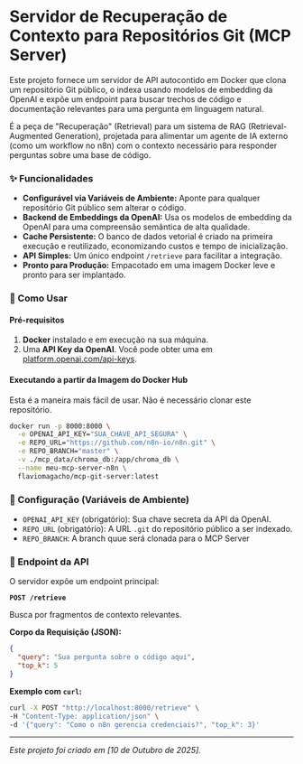 # Servidor de Recuperação de Contexto para Repositórios Git (MCP Server)

Este projeto fornece um servidor de API autocontido em Docker que clona um repositório Git público, o indexa usando modelos de embedding da OpenAI e expõe um endpoint para buscar trechos de código e documentação relevantes para uma pergunta em linguagem natural.

É a peça de "Recuperação" (Retrieval) para um sistema de RAG (Retrieval-Augmented Generation), projetada para alimentar um agente de IA externo (como um workflow no n8n) com o contexto necessário para responder perguntas sobre uma base de código.

### ✨ Funcionalidades

-   **Configurável via Variáveis de Ambiente:** Aponte para qualquer repositório Git público sem alterar o código.
-   **Backend de Embeddings da OpenAI:** Usa os modelos de embedding da OpenAI para uma compreensão semântica de alta qualidade.
-   **Cache Persistente:** O banco de dados vetorial é criado na primeira execução e reutilizado, economizando custos e tempo de inicialização.
-   **API Simples:** Um único endpoint `/retrieve` para facilitar a integração.
-   **Pronto para Produção:** Empacotado em uma imagem Docker leve e pronto para ser implantado.

### 🚀 Como Usar

#### Pré-requisitos

1.  **Docker** instalado e em execução na sua máquina.
2.  Uma **API Key da OpenAI**. Você pode obter uma em [platform.openai.com/api-keys](https://platform.openai.com/api-keys).

#### Executando a partir da Imagem do Docker Hub

Esta é a maneira mais fácil de usar. Não é necessário clonar este repositório.

```bash
docker run -p 8000:8000 \
  -e OPENAI_API_KEY="SUA_CHAVE_API_SEGURA" \
  -e REPO_URL="https://github.com/n8n-io/n8n.git" \
  -e REPO_BRANCH="master" \
  -v ./mcp_data/chroma_db:/app/chroma_db \
  --name meu-mcp-server-n8n \
  flaviomagacho/mcp-git-server:latest
```


### 🔧 Configuração (Variáveis de Ambiente)

-   `OPENAI_API_KEY` (obrigatório): Sua chave secreta da API da OpenAI.
-   `REPO_URL` (obrigatório): A URL `.git` do repositório público a ser indexado.
-   `REPO_BRANCH`: A branch quue será clonada para o MCP Server

### 🔌 Endpoint da API

O servidor expõe um endpoint principal:

**`POST /retrieve`**

Busca por fragmentos de contexto relevantes.

**Corpo da Requisição (JSON):**
```json
{
  "query": "Sua pergunta sobre o código aqui",
  "top_k": 5
}
```

**Exemplo com `curl`:**
```bash
curl -X POST "http://localhost:8000/retrieve" \
-H "Content-Type: application/json" \
-d '{"query": "Como o n8n gerencia credenciais?", "top_k": 3}'
```

---

*Este projeto foi criado em [10 de Outubro de 2025].*

